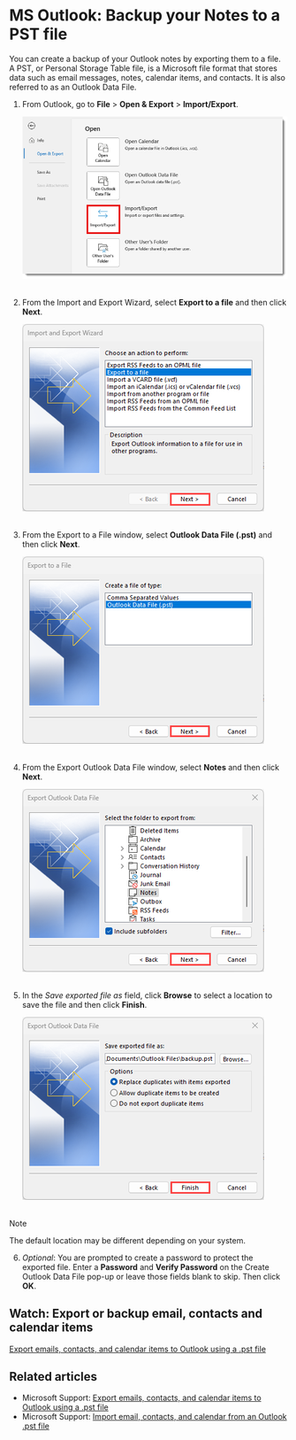 # MS Outlook: Backup your Notes to a PST file

You can create a backup of your Outlook notes by exporting them to a file. A PST, or Personal Storage Table file, is a Microsoft file format that stores data such as email messages, notes, calendar items, and contacts. It is also referred to as an Outlook Data File.

1. From Outlook, go to **File** \> **Open & Export** > **Import/Export**.

   ![Screenshot 01.](assets/01-import-export.png)</br></br>

   
2. From the Import and Export Wizard, select **Export to a file** and then click **Next**.

   ![Screenshot 02.](assets/02-export-file.png)</br></br>

   
3. From the Export to a File window, select **Outlook Data File (.pst)** and then click **Next**.

   ![Screenshot 03.](assets/03-export-pst.png)</br></br>

   
4. From the Export Outlook Data File window, select **Notes** and then click **Next**.

   ![Screenshot 04.](assets/04-select-notes-folder.png)</br></br>


5. In the _Save exported file as_ field, click **Browse** to select a location to save the file and then click **Finish**.

   ![Screenshot 05.](assets/05-select-location.png)</br></br>

> [!Note]
> The default location may be different depending on your system.  

6. _Optional_: You are prompted to create a password to protect the exported file. Enter a **Password** and **Verify Password** on the Create Outlook Data File pop-up or leave those fields blank to skip. Then click **OK**.

## Watch: Export or backup email, contacts and calendar items
[Export emails, contacts, and calendar items to Outlook using a .pst file](<https://support.microsoft.com/en-us/office/export-emails-contacts-and-calendar-items-to-outlook-using-a-pst-file-14252b52-3075-4e9b-be4e-ff9ef1068f91>)

## Related articles

- Microsoft Support: [Export emails, contacts, and calendar items to Outlook using a .pst file](https://support.microsoft.com/en-us/office/export-emails-contacts-and-calendar-items-to-outlook-using-a-pst-file-14252b52-3075-4e9b-be4e-ff9ef1068f91)
- Microsoft Support: [Import email, contacts, and calendar from an Outlook .pst file](https://support.microsoft.com/en-us/office/import-email-contacts-and-calendar-from-an-outlook-pst-file-431a8e9a-f99f-4d5f-ae48-ded54b3440ac)
